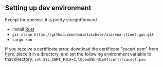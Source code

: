 ## Setting up dev environment
Except for openssl, it is pretty straightforward.<br> 
- Install [Rust](https://www.rust-lang.org/tools/install)
- `git clone https://github.com/danielvschoor/aiarena-client-gui.git`
- `cargo run`

If you receive a certificate error, download the certificate "cacert.pem" from [here](https://curl.se/docs/caextract.html), place it in a directory, 
and set the following environment variable to that directory:
``set SSL_CERT_FILE=C:\OpenSSL-Win64\certs\cacert.pem``
